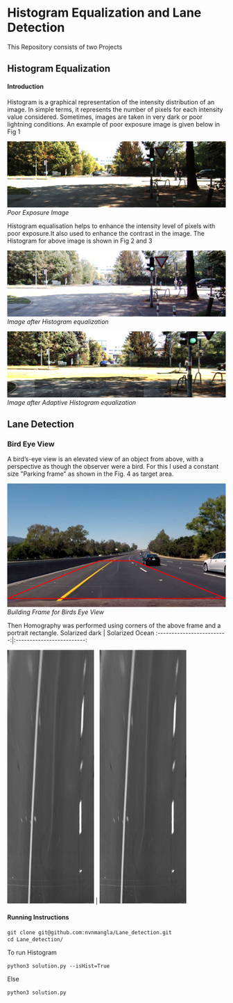 # Histogram Equalization and Lane Detection
This Repository consists of two Projects 
## Histogram Equalization
#### Introduction

Histogram is a graphical representation of the intensity distribution of
an image. In simple terms, it represents the number of pixels for each
intensity value considered. Sometimes, images are taken in very dark or
poor lightning conditions. An example of poor exposure image is given
below in Fig 1

![Poor Exposure Image](https://github.com/nvnmangla/Lane_detection/blob/9961ec55cd0a6bf3d274ec43a5f537895c4e526b/adaptive_hist_data/0000000000.png)*Poor Exposure Image*

Histogram equalisation helps to enhance the intensity level of pixels with poor exposure.It also used to enhance the contrast in the image.
The Histogram for above image is shown in Fig 2 and 3

![Histogram Image](https://github.com/nvnmangla/Lane_detection/blob/729b4dba8c5547eb3486fa24cbde8e61903ad2a1/histogram_results/result_hist.png)*Image after Histogram equalization*



![Adaptive Histogram Image](https://github.com/nvnmangla/Lane_detection/blob/4c706aea1bdcc41b9dd47496411d2abc8a0d73b7/histogram_results/adaptive.png)*Image after Adaptive Histogram equalization*

## Lane Detection
### Bird Eye View
A bird’s-eye view is an elevated view of an object from above, with a perspective as though the observer were a bird. For this I used a constant size "Parking frame" as shown in the Fig. 4 as target area.

![Birds Eye View](https://github.com/nvnmangla/Lane_detection/blob/68e2af93689eaaecfb461f7350eb54c6883f94ed/lane_results/frame.png)*Building Frame for Birds Eye View*

Then Homography was performed using corners of the above frame and a portrait rectangle.
Solarized dark             |  Solarized Ocean
:-------------------------:|:-------------------------:

![Birds Eye](https://github.com/nvnmangla/Lane_detection/blob/68e2af93689eaaecfb461f7350eb54c6883f94ed/lane_results/out.png) | 
![Sliding Window](https://github.com/nvnmangla/Lane_detection/blob/68e2af93689eaaecfb461f7350eb54c6883f94ed/lane_results/out.png)



#### Running Instructions
```
git clone git@github.com:nvnmangla/Lane_detection.git
cd Lane_detection/
```
To run Histogram
```
python3 solution.py --isHist=True

```
Else
```
python3 solution.py
```